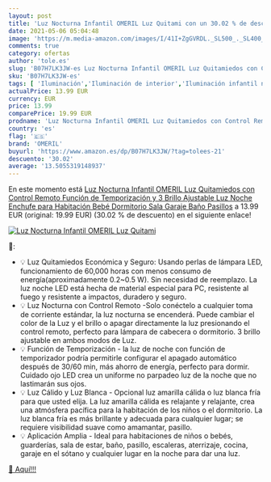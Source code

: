 ```yaml
---
layout: post
title: 'Luz Nocturna Infantil OMERIL Luz Quitami con un 30.02 % de descuento'
date: 2021-05-06 05:04:48
image: 'https://m.media-amazon.com/images/I/41I+ZgGVRDL._SL500_._SL400_.jpg'
comments: true
category: ofertas
author: 'tole.es'
slug: 'B07H7LK3JW-es Luz Nocturna Infantil OMERIL Luz Quitamiedos con Control...'
sku: 'B07H7LK3JW-es'
tags: [ 'Iluminación','Iluminación de interior','Iluminación infantil nocturna','Lámparas e iluminación infantil','bebé','omeril', ]
actualPrice: 13.99 EUR
currency: EUR
price: 13.99
comparePrice: 19.99 EUR
prodname: 'Luz Nocturna Infantil OMERIL Luz Quitamiedos con Control Remoto  Función de Temporización y 3 Brillo Ajustable  Luz Noche Enchufe para Habitación Bebé  Dormitorio  Sala  Garaje  Baño  Pasillos'
country: 'es'
flag: '🇪🇸'
brand: 'OMERIL'
buyurl: 'https://www.amazon.es/dp/B07H7LK3JW/?tag=tolees-21'
descuento: '30.02'
average: '13.5055319148937'
---
```


En este momento está [Luz Nocturna Infantil OMERIL Luz Quitamiedos con Control Remoto  Función de Temporización y 3 Brillo Ajustable  Luz Noche Enchufe para Habitación Bebé  Dormitorio  Sala  Garaje  Baño  Pasillos](https://www.amazon.es/dp/B07H7LK3JW/?tag=tolees-21) a 13.99 EUR (original: 19.99 EUR) (30.02 %  de descuento) en el siguiente enlace!

[![Luz Nocturna Infantil OMERIL Luz Quitami](https://m.media-amazon.com/images/I/41I+ZgGVRDL._SL500_._SL400_.jpg)](https://www.amazon.es/dp/B07H7LK3JW/?tag=tolees-21)

🔎:

- 💡 Luz Quitamiedos Económica y Seguro: Usando perlas de lámpara LED, funcionamiento de 60,000 horas con menos consumo de energía(aproximadamente 0.2~0.5 W). Sin necesidad de reemplazo. La luz noche LED está hecha de material especial para PC, resistente al fuego y resistente a impactos, duradero y seguro.
- 💡 Luz Nocturna con Control Remoto -Solo conéctelo a cualquier toma de corriente estándar, la luz nocturna se encenderá. Puede cambiar el color de la Luz y el brillo o apagar directamente la luz presionando el control remoto, perfecto para lámpara de cabecera o dormitorio. 3 brillo ajustable en ambos modos de Luz.
- 💡 Función de Temporización - la luz de noche con función de temporizador podría permitirle configurar el apagado automático después de 30/60 min, más ahorro de energía, perfecto para dormir. Cuidado ojo LED crea un uniforme no parpadeo luz de la noche que no lastimarán sus ojos.
- 💡 Luz Cálido y Luz Blanca - Opcional luz amarilla cálida o luz blanca fría para que usted elija. La luz amarilla cálida es relajante y relajante, crea una atmósfera pacífica para la habitación de los niños o el dormitorio. La luz blanca fría es más brillante y adecuada para cualquier lugar; se requiere visibilidad suave como amamantar, pasillo.
- 💡 Aplicación Amplia - Ideal para habitaciones de niños o bebés, guarderías, sala de estar, baño, pasillo, escaleras, aterrizaje, cocina, garaje en el sótano y cualquier lugar en la noche para dar una luz.

[🛒 Aquí!!!](https://www.amazon.es/dp/B07H7LK3JW/?tag=tolees-21)
